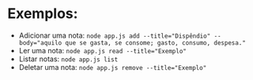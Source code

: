 # Exemplos:

- Adicionar uma nota: `node app.js add --title="Dispêndio" --body="aquilo que se gasta, se consome; gasto, consumo, despesa."`
- Ler uma nota: `node app.js read --title="Exemplo"`
- Listar notas: `node app.js list`
- Deletar uma nota: `node app.js remove --title="Exemplo"`
